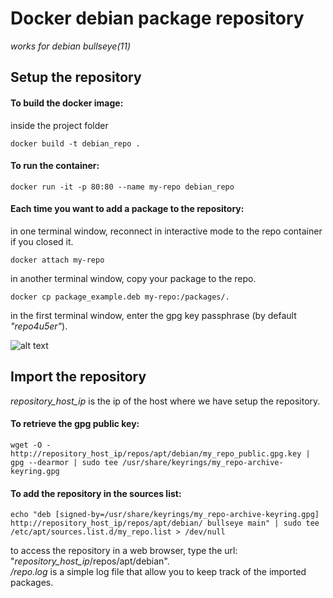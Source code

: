 # Docker debian package repository

*works for debian bullseye(11)*

## Setup the repository 

#### To build the docker image:

inside the project folder

```docker build -t debian_repo .```

#### To run the container:

```docker run -it -p 80:80 --name my-repo debian_repo```

#### Each time you want to add a package to the repository:

in one terminal window, reconnect in interactive mode to the repo container if you closed it.

```docker attach my-repo```

in another terminal window, copy your package to the repo.

```docker cp package_example.deb my-repo:/packages/.```

in the first terminal window, enter the gpg key passphrase (by default *"repo4u5er"*).

![alt text](https://github.com/macoffe/images/blob/main/gpg_passphrase?raw=true)

## Import the repository

*repository_host_ip* is the ip of the host where we have setup the repository.

#### To retrieve the gpg public key:

```wget -O - http://repository_host_ip/repos/apt/debian/my_repo_public.gpg.key | gpg --dearmor | sudo tee /usr/share/keyrings/my_repo-archive-keyring.gpg```

#### To add the repository in the sources list:

```echo "deb [signed-by=/usr/share/keyrings/my_repo-archive-keyring.gpg] http://repository_host_ip/repos/apt/debian/ bullseye main" | sudo tee /etc/apt/sources.list.d/my_repo.list > /dev/null```

to access the repository in a web browser, type the url: "*repository_host_ip*/repos/apt/debian".
<br>*/repo.log* is a simple log file that allow you to keep track of the imported packages.
